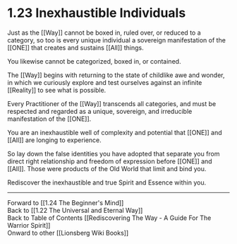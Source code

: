 # 1.23 Inexhaustible Individuals

Just as the [[Way]] cannot be boxed in, ruled over, or reduced to a category, so too is every unique individual a sovereign manifestation of the [[ONE]] that creates and sustains [[All]] things.

You likewise cannot be categorized, boxed in, or contained.

The [[Way]] begins with returning to the state of childlike awe and wonder, in which we curiously explore and test ourselves against an infinite [[Reality]] to see what is possible.

Every Practitioner of the [[Way]] transcends all categories, and must be respected and regarded as a unique, sovereign, and irreducible manifestation of the [[ONE]]. 

You are an inexhaustible well of complexity and potential that [[ONE]] and [[All]] are longing to experience. 

So lay down the false identities you have adopted that separate you from direct right relationship and freedom of expression before [[ONE]] and [[All]]. Those were products of the Old World that limit and bind you. 

Rediscover the inexhaustible and true Spirit and Essence within you. 

____
Forward to [[1.24 The Beginner's Mind]]  
Back to [[1.22 The Universal and Eternal Way]]  
Back to Table of Contents [[Rediscovering The Way - A Guide For The Warrior Spirit]]  
Onward to other [[Lionsberg Wiki Books]]  
